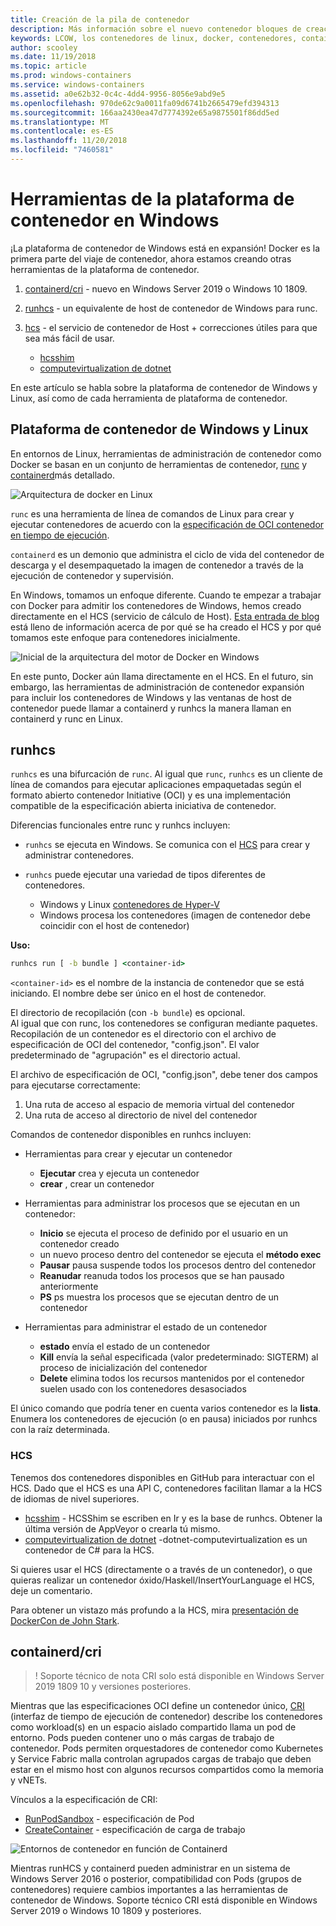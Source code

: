 ```yaml
---
title: Creación de la pila de contenedor
description: Más información sobre el nuevo contenedor bloques de creación disponibles en Windows.
keywords: LCOW, los contenedores de linux, docker, contenedores, containerd, cri, runhcs, runc
author: scooley
ms.date: 11/19/2018
ms.topic: article
ms.prod: windows-containers
ms.service: windows-containers
ms.assetid: a0e62b32-0c4c-4dd4-9956-8056e9abd9e5
ms.openlocfilehash: 970de62c9a0011fa09d6741b2665479efd394313
ms.sourcegitcommit: 166aa2430ea47d7774392e65a9875501f86dd5ed
ms.translationtype: MT
ms.contentlocale: es-ES
ms.lasthandoff: 11/20/2018
ms.locfileid: "7460581"
---
```

# <a name="container-platform-tools-on-windows"></a>Herramientas de la plataforma de contenedor en Windows

¡La plataforma de contenedor de Windows está en expansión!  Docker es la primera parte del viaje de contenedor, ahora estamos creando otras herramientas de la plataforma de contenedor.

1. [containerd/cri](https://github.com/containerd/cri) - nuevo en Windows Server 2019 o Windows 10 1809.
1. [runhcs](https://github.com/Microsoft/hcsshim/tree/master/cmd/runhcs) - un equivalente de host de contenedor de Windows para runc.
1. [hcs](https://docs.microsoft.com/virtualization/api/) - el servicio de contenedor de Host + correcciones útiles para que sea más fácil de usar.

    * [hcsshim](https://github.com/microsoft/hcsshim)
    * [computevirtualization de dotnet](https://github.com/microsoft/dotnet-computevirtualization)

En este artículo se habla sobre la plataforma de contenedor de Windows y Linux, así como de cada herramienta de plataforma de contenedor.

## <a name="windows-and-linux-container-platform"></a>Plataforma de contenedor de Windows y Linux

En entornos de Linux, herramientas de administración de contenedor como Docker se basan en un conjunto de herramientas de contenedor, [runc](https://github.com/opencontainers/runc) y [containerd](https://containerd.io/)más detallado.

![Arquitectura de docker en Linux](media/docker-on-linux.png)

`runc` es una herramienta de línea de comandos de Linux para crear y ejecutar contenedores de acuerdo con la [especificación de OCI contenedor en tiempo de ejecución](https://github.com/opencontainers/runtime-spec).

`containerd` es un demonio que administra el ciclo de vida del contenedor de descarga y el desempaquetado la imagen de contenedor a través de la ejecución de contenedor y supervisión.

En Windows, tomamos un enfoque diferente.  Cuando te empezar a trabajar con Docker para admitir los contenedores de Windows, hemos creado directamente en el HCS (servicio de cálculo de Host).  [Esta entrada de blog](https://blogs.technet.microsoft.com/virtualization/2017/01/27/introducing-the-host-compute-service-hcs/) está lleno de información acerca de por qué se ha creado el HCS y por qué tomamos este enfoque para contenedores inicialmente.

![Inicial de la arquitectura del motor de Docker en Windows](media/hcs.png)

En este punto, Docker aún llama directamente en el HCS. En el futuro, sin embargo, las herramientas de administración de contenedor expansión para incluir los contenedores de Windows y las ventanas de host de contenedor puede llamar a containerd y runhcs la manera llaman en containerd y runc en Linux.

## <a name="runhcs"></a>runhcs

`runhcs` es una bifurcación de `runc`.  Al igual que `runc`, `runhcs` es un cliente de línea de comandos para ejecutar aplicaciones empaquetadas según el formato abierto contenedor Initiative (OCI) y es una implementación compatible de la especificación abierta iniciativa de contenedor.

Diferencias funcionales entre runc y runhcs incluyen:

* `runhcs` se ejecuta en Windows.  Se comunica con el [HCS](containerd.md#hcs) para crear y administrar contenedores.
* `runhcs` puede ejecutar una variedad de tipos diferentes de contenedores.

  * Windows y Linux [contenedores de Hyper-V](../manage-containers/hyperv-container.md)
  * Windows procesa los contenedores (imagen de contenedor debe coincidir con el host de contenedor)

**Uso:**

``` cmd
runhcs run [ -b bundle ] <container-id>
```

`<container-id>` es el nombre de la instancia de contenedor que se está iniciando. El nombre debe ser único en el host de contenedor.

El directorio de recopilación (con `-b bundle`) es opcional.  
Al igual que con runc, los contenedores se configuran mediante paquetes. Recopilación de un contenedor es el directorio con el archivo de especificación de OCI del contenedor, "config.json".  El valor predeterminado de "agrupación" es el directorio actual.

El archivo de especificación de OCI, "config.json", debe tener dos campos para ejecutarse correctamente:

1. Una ruta de acceso al espacio de memoria virtual del contenedor
1. Una ruta de acceso al directorio de nivel del contenedor

Comandos de contenedor disponibles en runhcs incluyen:

* Herramientas para crear y ejecutar un contenedor
  * **Ejecutar** crea y ejecuta un contenedor
  * **crear** , crear un contenedor

* Herramientas para administrar los procesos que se ejecutan en un contenedor:
  * **Inicio** se ejecuta el proceso de definido por el usuario en un contenedor creado
  * un nuevo proceso dentro del contenedor se ejecuta el **método exec**
  * **Pausar** pausa suspende todos los procesos dentro del contenedor
  * **Reanudar** reanuda todos los procesos que se han pausado anteriormente
  * **PS** ps muestra los procesos que se ejecutan dentro de un contenedor

* Herramientas para administrar el estado de un contenedor
  * **estado** envía el estado de un contenedor
  * **Kill** envía la señal especificada (valor predeterminado: SIGTERM) al proceso de inicialización del contenedor
  * **Delete** elimina todos los recursos mantenidos por el contenedor suelen usado con los contenedores desasociados

El único comando que podría tener en cuenta varios contenedor es la **lista**.  Enumera los contenedores de ejecución (o en pausa) iniciados por runhcs con la raíz determinada.

### <a name="hcs"></a>HCS

Tenemos dos contenedores disponibles en GitHub para interactuar con el HCS. Dado que el HCS es una API C, contenedores facilitan llamar a la HCS de idiomas de nivel superiores.  

* [hcsshim](https://github.com/microsoft/hcsshim) - HCSShim se escriben en Ir y es la base de runhcs.
Obtener la última versión de AppVeyor o crearla tú mismo.
* [computevirtualization de dotnet](https://github.com/microsoft/dotnet-computevirtualization) -dotnet-computevirtualization es un contenedor de C# para la HCS.

Si quieres usar el HCS (directamente o a través de un contenedor), o que quieras realizar un contenedor óxido/Haskell/InsertYourLanguage el HCS, deje un comentario.

Para obtener un vistazo más profundo a la HCS, mira [presentación de DockerCon de John Stark](https://www.youtube.com/watch?v=85nCF5S8Qok).

## <a name="containerdcri"></a>containerd/cri

> ! Soporte técnico de nota CRI solo está disponible en Windows Server 2019 1809 10 y versiones posteriores.

Mientras que las especificaciones OCI define un contenedor único, [CRI](https://github.com/kubernetes/kubernetes/blob/master/pkg/kubelet/apis/cri/runtime/v1alpha2/api.proto) (interfaz de tiempo de ejecución de contenedor) describe los contenedores como workload(s) en un espacio aislado compartido llama un pod de entorno.  Pods pueden contener uno o más cargas de trabajo de contenedor.  Pods permiten orquestadores de contenedor como Kubernetes y Service Fabric malla controlan agrupados cargas de trabajo que deben estar en el mismo host con algunos recursos compartidos como la memoria y vNETs.

Vínculos a la especificación de CRI:

* [RunPodSandbox](https://github.com/kubernetes/kubernetes/blob/master/pkg/kubelet/apis/cri/runtime/v1alpha2/api.proto#L24) - especificación de Pod
* [CreateContainer](https://github.com/kubernetes/kubernetes/blob/master/pkg/kubelet/apis/cri/runtime/v1alpha2/api.proto#L47) - especificación de carga de trabajo

![Entornos de contenedor en función de Containerd](media/containerd-platform.png)

Mientras runHCS y containerd pueden administrar en un sistema de Windows Server 2016 o posterior, compatibilidad con Pods (grupos de contenedores) requiere cambios importantes a las herramientas de contenedor de Windows.  Soporte técnico CRI está disponible en Windows Server 2019 o Windows 10 1809 y posteriores.